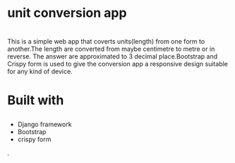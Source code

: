 # unit conversion app<h1>
  This is a simple web app that coverts units(length) from one form to another.The length are converted from maybe centimetre to metre or in reverse. The answer are approximated to 3 decimal place.Bootstrap and Crispy form is used to give the conversion app a responsive design suitable for any kind of device. 
  
# Built with <h2>
* Django framework
* Bootstrap
* crispy form



.
